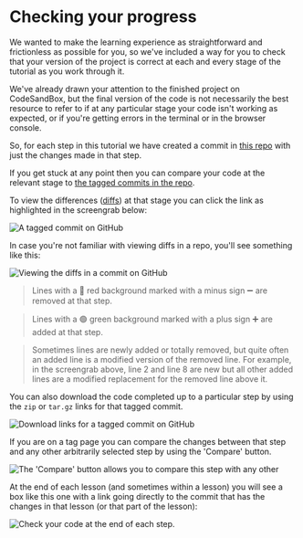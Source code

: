 # Checking your progress

We wanted to make the learning experience as straightforward and frictionless as possible for you, so we've included a way for you to check that your version of the project is correct at each and every stage of the tutorial as you work through it.

We've already drawn your attention to the finished project on CodeSandBox, but the final version of the code is not necessarily the best resource to refer to if at any particular stage your code isn't working as expected, or if you're getting errors in the terminal or in the browser console.

So, for each step in this tutorial we have created a commit in [this repo](https://github.com/frontity-demos/tutorial-hello-frontity) with just the changes made in that step.

If you get stuck at any point then you can compare your code at the relevant stage to [the tagged commits in the repo](https://github.com/frontity-demos/tutorial-hello-frontity/tags).

To view the differences ([diffs](https://en.wikipedia.org/wiki/Diff)) at that stage you can click the link as highlighted in the screengrab below:

<p>
  <img alt="A tagged commit on GitHub" src="https://frontity.org/wp-content/uploads/2021/04/frontity-tutorial-part0img1.png">
</p>

In case you're not familiar with viewing diffs in a repo, you'll see something like this:

<p>
  <img alt="Viewing the diffs in a commit on GitHub" src="https://frontity.org/wp-content/uploads/2021/04/frontity-tutorial-part0img2.png">
</p>

> Lines with a 🔴 red background marked with a minus sign ➖ are removed at that step.

> Lines with a 🟢 green background marked with a plus sign ➕ are added at that step.

> Sometimes lines are newly added or totally removed, but quite often an added line is a modified version of the removed line. For example, in the screengrab above, line 2 and line 8 are new but all other added lines are a modified replacement for the removed line above it.

You can also download the code completed up to a particular step by using the `zip` or `tar.gz` links for that tagged commit.

<p>
  <img alt="Download links for a tagged commit on GitHub" src="https://frontity.org/wp-content/uploads/2021/04/frontity-tutorial-part0img3.png">
</p>

If you are on a tag page you can compare the changes between that step and any other arbitrarily selected step by using the 'Compare' button.

<p>
  <img alt="The 'Compare' button allows you to compare this step with any other" src="https://frontity.org/wp-content/uploads/2021/04/frontity-tutorial-part0img4.png">
</p>

At the end of each lesson (and sometimes within a lesson) you will see a box like this one with a link going directly to the commit that has the changes in that lesson (or that part of the lesson):

<p>
  <img alt="Check your code at the end of each step." src="https://frontity.org/wp-content/uploads/2021/04/frontity-tutorial-part0img5.png">
</p>
